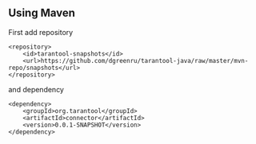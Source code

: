 Using Maven
-----------
First add repository

	<repository>
		<id>tarantool-snapshots</id>
		<url>https://github.com/dgreenru/tarantool-java/raw/master/mvn-repo/snapshots</url>
	</repository>
and dependency

	<dependency>
		<groupId>org.tarantool</groupId>
		<artifactId>connector</artifactId>
		<version>0.0.1-SNAPSHOT</version>
	</dependency>





